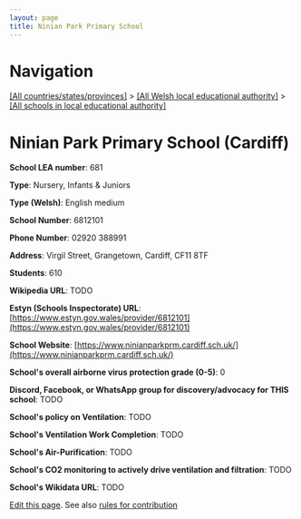 ```yaml
---
layout: page
title: Ninian Park Primary School
---
```

# Navigation

[[All countries/states/provinces]](../../..) > [[All Welsh local educational authority]](../..) > [[All schools in local educational authority]](..)

# Ninian Park Primary School (Cardiff)

**School LEA number**: 681

**Type**: Nursery, Infants & Juniors

**Type (Welsh)**: English medium

**School Number**: 6812101

**Phone Number**: 02920 388991

**Address**: Virgil Street, Grangetown, Cardiff, CF11 8TF

**Students**: 610

**Wikipedia URL**: TODO

**Estyn (Schools Inspectorate) URL**: [https://www.estyn.gov.wales/provider/6812101](https://www.estyn.gov.wales/provider/6812101)

**School Website**: [https://www.ninianparkprm.cardiff.sch.uk/](https://www.ninianparkprm.cardiff.sch.uk/)

**School's overall airborne virus protection grade (0-5)**: 0

**Discord, Facebook, or WhatsApp group for discovery/advocacy for THIS school**: TODO

**School's policy on Ventilation**: TODO

**School's Ventilation Work Completion**: TODO

**School's Air-Purification**: TODO

**School's CO2 monitoring to actively drive ventilation and filtration**: TODO

**School's Wikidata URL**: TODO




[Edit this page](https://github.com/VentilationProject/Wales/edit/prif/./Cardiff/Ninian_Park_Primary_School.md). See also [rules for contribution](../../../contribution-rules/)
